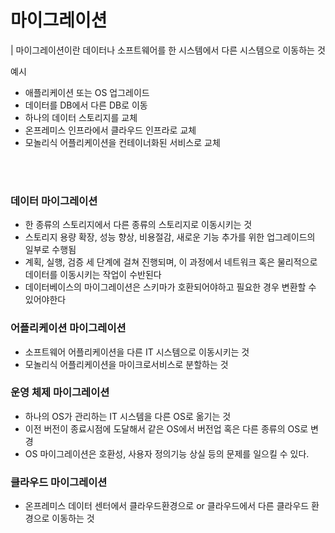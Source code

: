 # 마이그레이션

| 마이그레이션이란 데이터나 소프트웨어를 한 시스템에서 다른 시스템으로 이동하는 것

예시
- 애플리케이션 또는 OS 업그레이드
- 데이터를 DB에서 다른 DB로 이동
- 하나의 데이터 스토리지를 교체
- 온프레미스 인프라에서 클라우드 인프라로 교체
- 모놀리식 어플리케이션을 컨테이너화된 서비스로 교체


<br>
<br>

### 데이터 마이그레이션
- 한 종류의 스토리지에서 다른 종류의 스토리지로 이동시키는 것
- 스토리지 용량 확장, 성능 향상, 비용절감, 새로운 기능 추가를 위한 업그레이드의 일부로 수행됨
- 계획, 실행, 검증 세 단계에 걸쳐 진행되며, 이 과정에서 네트워크 혹은 물리적으로 데이터를 이동시키는 작업이 수반된다
- 데이터베이스의 마이그레이션은 스키마가 호환되어야하고 필요한 경우 변환할 수 있어야한다

### 어플리케이션 마이그레이션
- 소프트웨어 어플리케이션을 다른 IT 시스템으로 이동시키는 것
- 모놀리식 어플리케이션을 마이크로서비스로 분할하는 것

### 운영 체제 마이그레이션
- 하나의 OS가 관리하는 IT 시스템을 다른 OS로 옮기는 것
- 이전 버전이 종료시점에 도달해서 같은 OS에서 버전업 혹은 다른 종류의 OS로 변경
- OS 마이그레이션은 호환성, 사용자 정의기능 상실 등의 문제를 일으킬 수 있다.

### 클라우드 마이그레이션
- 온프레미스 데이터 센터에서 클라우드환경으로 or 클라우드에서 다른 클라우드 환경으로 이동하는 것

